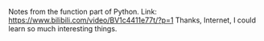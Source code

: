 Notes from the function part of Python.
Link: https://www.bilibili.com/video/BV1c4411e77t/?p=1
Thanks, Internet, I could learn so much interesting things.
